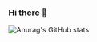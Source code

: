 ### Hi there 👋
![Anurag's GitHub stats](https://github-readme-stats.vercel.app/api?Gh-mean&show_icons=true&theme=tokyonight?count_private=true)


<!--
**Gh-mean/Gh-mean** is a ✨ _special_ ✨ repository because its `README.md` (this file) appears on your GitHub profile.

Here are some ideas to get you started:

- 🔭 I’m currently working on ...
- 🌱 I’m currently learning ...
- 👯 I’m looking to collaborate on ...
- 🤔 I’m looking for help with ...
- 💬 Ask me about ...
- 📫 How to reach me: ...
- 😄 Pronouns: ...
- ⚡ Fun fact: ...
-->
